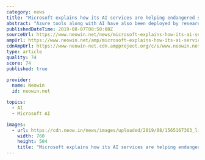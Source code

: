 ```yaml
---
category: news
title: "Microsoft explains how its AI services are helping endangered species"
abstract: "Azure tools along with AI have also been deployed by researchers ... in a bid to understand their relation with the overall population as well as their habitats. Moreover, machine learning models on Microsoft's cloud platform have assisted conservationists ..."
publishedDateTime: 2019-08-07T08:50:00Z
sourceUrl: https://www.neowin.net/news/microsoft-explains-how-its-ai-services-are-helping-endangered-species
ampUrl: https://www.neowin.net/amp/microsoft-explains-how-its-ai-services-are-helping-endangered-species/
cdnAmpUrl: https://www-neowin-net.cdn.ampproject.org/c/s/www.neowin.net/amp/microsoft-explains-how-its-ai-services-are-helping-endangered-species/
type: article
quality: 74
score: 74
published: true

provider:
  name: Neowin
  id: neowin.net

topics:
  - AI
  - Microsoft AI

images:
  - url: https://cdn.neow.in/news/images/uploaded/2019/08/1565167363_lion_story.jpg
    width: 760
    height: 504
    title: "Microsoft explains how its AI services are helping endangered species"
---
```

